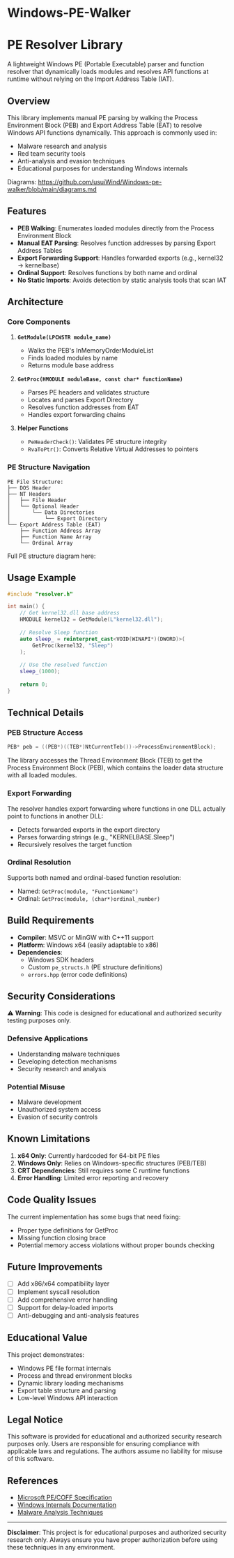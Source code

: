 # Windows-PE-Walker
# PE Resolver Library

A lightweight Windows PE (Portable Executable) parser and function resolver that dynamically loads modules and resolves API functions at runtime without relying on the Import Address Table (IAT).

## Overview

This library implements manual PE parsing by walking the Process Environment Block (PEB) and Export Address Table (EAT) to resolve Windows API functions dynamically. This approach is commonly used in:

- Malware research and analysis
- Red team security tools
- Anti-analysis and evasion techniques
- Educational purposes for understanding Windows internals

Diagrams: https://github.com/usuiWind/Windows-pe-walker/blob/main/diagrams.md

## Features

- **PEB Walking**: Enumerates loaded modules directly from the Process Environment Block
- **Manual EAT Parsing**: Resolves function addresses by parsing Export Address Tables
- **Export Forwarding Support**: Handles forwarded exports (e.g., kernel32 → kernelbase)
- **Ordinal Support**: Resolves functions by both name and ordinal
- **No Static Imports**: Avoids detection by static analysis tools that scan IAT

## Architecture

### Core Components

1. **`GetModule(LPCWSTR module_name)`**
   - Walks the PEB's InMemoryOrderModuleList
   - Finds loaded modules by name
   - Returns module base address

2. **`GetProc(HMODULE moduleBase, const char* functionName)`**
   - Parses PE headers and validates structure
   - Locates and parses Export Directory
   - Resolves function addresses from EAT
   - Handles export forwarding chains

3. **Helper Functions**
   - `PeHeaderCheck()`: Validates PE structure integrity
   - `RvaToPtr()`: Converts Relative Virtual Addresses to pointers

### PE Structure Navigation

```
PE File Structure:
├── DOS Header
├── NT Headers
│   ├── File Header
│   └── Optional Header
│       └── Data Directories
│           └── Export Directory
└── Export Address Table (EAT)
    ├── Function Address Array
    ├── Function Name Array
    └── Ordinal Array
```
Full PE structure diagram here: 
## Usage Example

```cpp
#include "resolver.h"

int main() {
    // Get kernel32.dll base address
    HMODULE kernel32 = GetModule(L"kernel32.dll");
    
    // Resolve Sleep function
    auto sleep_ = reinterpret_cast<VOID(WINAPI*)(DWORD)>(
        GetProc(kernel32, "Sleep")
    );
    
    // Use the resolved function
    sleep_(1000);
    
    return 0;
}
```

## Technical Details

### PEB Structure Access
```cpp
PEB* peb = ((PEB*)((TEB*)NtCurrentTeb())->ProcessEnvironmentBlock);
```

The library accesses the Thread Environment Block (TEB) to get the Process Environment Block (PEB), which contains the loader data structure with all loaded modules.

### Export Forwarding
The resolver handles export forwarding where functions in one DLL actually point to functions in another DLL:
- Detects forwarded exports in the export directory
- Parses forwarding strings (e.g., "KERNELBASE.Sleep")
- Recursively resolves the target function

### Ordinal Resolution
Supports both named and ordinal-based function resolution:
- Named: `GetProc(module, "FunctionName")`
- Ordinal: `GetProc(module, (char*)ordinal_number)`

## Build Requirements

- **Compiler**: MSVC or MinGW with C++11 support
- **Platform**: Windows x64 (easily adaptable to x86)
- **Dependencies**: 
  - Windows SDK headers
  - Custom `pe_structs.h` (PE structure definitions)
  - `errors.hpp` (error code definitions)

## Security Considerations

⚠️ **Warning**: This code is designed for educational and authorized security testing purposes only.

### Defensive Applications
- Understanding malware techniques
- Developing detection mechanisms
- Security research and analysis

### Potential Misuse
- Malware development
- Unauthorized system access
- Evasion of security controls

## Known Limitations

1. **x64 Only**: Currently hardcoded for 64-bit PE files
2. **Windows Only**: Relies on Windows-specific structures (PEB/TEB)
3. **CRT Dependencies**: Still requires some C runtime functions
4. **Error Handling**: Limited error reporting and recovery

## Code Quality Issues

The current implementation has some bugs that need fixing:
- Proper type definitions for GetProc
- Missing function closing brace
- Potential memory access violations without proper bounds checking

## Future Improvements

- [ ] Add x86/x64 compatibility layer
- [ ] Implement syscall resolution
- [ ] Add comprehensive error handling
- [ ] Support for delay-loaded imports
- [ ] Anti-debugging and anti-analysis features

## Educational Value

This project demonstrates:
- Windows PE file format internals
- Process and thread environment blocks
- Dynamic library loading mechanisms
- Export table structure and parsing
- Low-level Windows API interaction

## Legal Notice

This software is provided for educational and authorized security research purposes only. Users are responsible for ensuring compliance with applicable laws and regulations. The authors assume no liability for misuse of this software.

## References

- [Microsoft PE/COFF Specification](https://docs.microsoft.com/en-us/windows/win32/debug/pe-format)
- [Windows Internals Documentation](https://docs.microsoft.com/en-us/sysinternals/resources/windows-internals)
- [Malware Analysis Techniques](https://www.sans.org/white-papers/malware-analysis/)

---

**Disclaimer**: This project is for educational purposes and authorized security research only. Always ensure you have proper authorization before using these techniques in any environment.
